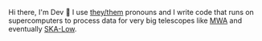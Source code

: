 Hi there, I'm Dev 👋 I use [they/them](https://en.wikipedia.org/wiki/Singular_they) pronouns and I write code that runs on supercomputers to process data for very big telescopes like [MWA](https://www.mwatelescope.org/) and eventually [SKA-Low](https://www.skatelescope.org/lfaa/). 
